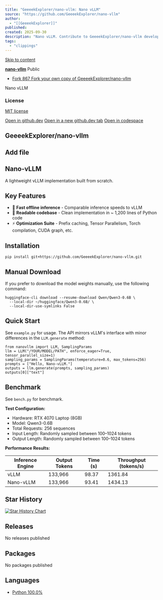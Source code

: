 ```yaml
---
title: "GeeeekExplorer/nano-vllm: Nano vLLM"
source: "https://github.com/GeeeekExplorer/nano-vllm"
author:
  - "[[GeeeekExplorer]]"
published:
created: 2025-09-30
description: "Nano vLLM. Contribute to GeeeekExplorer/nano-vllm development by creating an account on GitHub."
tags:
  - "clippings"
---
```

[Skip to content](https://github.com/GeeeekExplorer/#start-of-content)

**[nano-vllm](https://github.com/GeeeekExplorer/nano-vllm)** Public

- [Fork 867 Fork your own copy of GeeeekExplorer/nano-vllm](https://github.com/GeeeekExplorer/nano-vllm/fork)

Nano vLLM

### License

[MIT license](https://github.com/GeeeekExplorer/nano-vllm/blob/main/LICENSE)

[Open in github.dev](https://github.dev/) [Open in a new github.dev tab](https://github.dev/) [Open in codespace](https://github.com/codespaces/new/GeeeekExplorer/nano-vllm?resume=1)

## GeeeekExplorer/nano-vllm

## Add file

## Nano-vLLM

A lightweight vLLM implementation built from scratch.

## Key Features

- 🚀 **Fast offline inference** - Comparable inference speeds to vLLM
- 📖 **Readable codebase** - Clean implementation in ~ 1,200 lines of Python code
- ⚡ **Optimization Suite** - Prefix caching, Tensor Parallelism, Torch compilation, CUDA graph, etc.

## Installation

```
pip install git+https://github.com/GeeeekExplorer/nano-vllm.git
```

## Manual Download

If you prefer to download the model weights manually, use the following command:

```
huggingface-cli download --resume-download Qwen/Qwen3-0.6B \
  --local-dir ~/huggingface/Qwen3-0.6B/ \
  --local-dir-use-symlinks False
```

## Quick Start

See `example.py` for usage. The API mirrors vLLM's interface with minor differences in the `LLM.generate` method:

```
from nanovllm import LLM, SamplingParams
llm = LLM("/YOUR/MODEL/PATH", enforce_eager=True, tensor_parallel_size=1)
sampling_params = SamplingParams(temperature=0.6, max_tokens=256)
prompts = ["Hello, Nano-vLLM."]
outputs = llm.generate(prompts, sampling_params)
outputs[0]["text"]
```

## Benchmark

See `bench.py` for benchmark.

**Test Configuration:**

- Hardware: RTX 4070 Laptop (8GB)
- Model: Qwen3-0.6B
- Total Requests: 256 sequences
- Input Length: Randomly sampled between 100–1024 tokens
- Output Length: Randomly sampled between 100–1024 tokens

**Performance Results:**

| Inference Engine | Output Tokens | Time (s) | Throughput (tokens/s) |
| --- | --- | --- | --- |
| vLLM | 133,966 | 98.37 | 1361.84 |
| Nano-vLLM | 133,966 | 93.41 | 1434.13 |

## Star History

[![Star History Chart](https://camo.githubusercontent.com/9d77943eb142ab5773e78a27135fb2d3df2e3b3718b57943b7abd006ae6034a8/68747470733a2f2f6170692e737461722d686973746f72792e636f6d2f7376673f7265706f733d47656565656b4578706c6f7265722f6e616e6f2d766c6c6d26747970653d44617465)](https://www.star-history.com/#GeeeekExplorer/nano-vllm&Date)

## Releases

No releases published

## Packages

No packages published  

## Languages

- [Python 100.0%](https://github.com/GeeeekExplorer/nano-vllm/search?l=python)